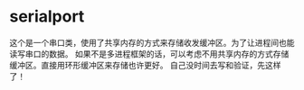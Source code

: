 # serialport
这个是一个串口类，使用了共享内存的方式来存储收发缓冲区。为了让进程间也能读写串口的数据。
如果不是多进程框架的话，可以考虑不用共享内存的方式存储缓冲区。直接用环形缓冲区来存储也许更好。
自己没时间去写和验证，先这样了！
